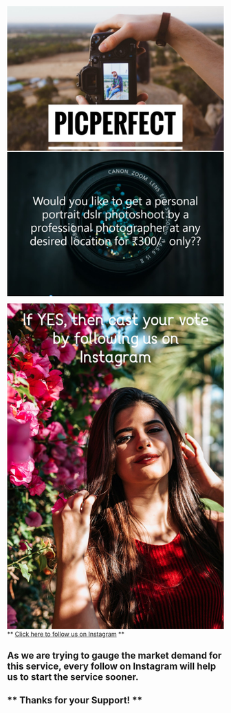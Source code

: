 ![Image of DSLR](/assets/main0.jpg)
![Image of DSLR](/assets/main1.JPG)

![Image of people](/assets/portrait3.jpg)
** [Click here to follow us on Instagram](https://www.instagram.com/pic_perfect_7/?hl=en) **

## As we are trying to gauge the market demand for this service, every follow on Instagram will help us to start the service sooner.

## ** Thanks for your Support! **
